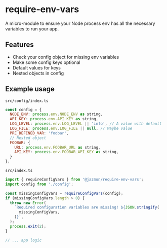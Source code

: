 # require-env-vars

A micro-module to ensure your Node process env has all the necessary variables to run your app.

## Features

* Check your config object for missing env variables
* Make some config keys optional
* Default values for keys
* Nested objects in config

## Example usage

`src/config/index.ts`

```javascript
const config = {
  NODE_ENV: process.env.NODE_ENV as string,
  API_KEY: process.env.API_KEY as string,
  LOG_LEVEL: process.env.LOG_LEVEL || 'info', // A value with default
  LOG_FILE: process.env.LOG_FILE || null, // Maybe value
  PRE_DEFINED_VAR: 'foobar',
  // Nested object
  FOOBAR: {
    URL: process.env.FOOBAR_URL as string,
    API_KEY: process.env.FOOBAR_API_KEY as string,
  }
};
```

`src/index.ts`

```javascript
import { requireConfigVars } from '@jazmon/require-env-vars';
import config from './config';

const missingConfigVars = requireConfigVars(config);
if (missingConfigVars.length > 0) {
  throw new Error(
    `Required configuration variables are missing! ${JSON.stringify(
      missingConfigVars,
    )}`,
  );
  process.exit(2);
}

// ... app logic
```

